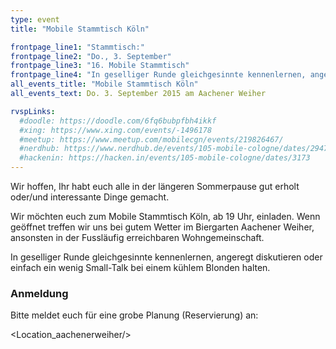 ```yaml
---
type: event
title: "Mobile Stammtisch Köln"

frontpage_line1: "Stammtisch:"
frontpage_line2: "Do., 3. September"
frontpage_line3: "16. Mobile Stammtisch"
frontpage_line4: "In geselliger Runde gleichgesinnte kennenlernen, angeregt diskutieren oder einfach ein wenig Small-Talk bei einem kühlem Blonden halten."
all_events_title: "Mobile Stammtisch Köln"
all_events_text: Do. 3. September 2015 am Aachener Weiher

rvspLinks:
  #doodle: https://doodle.com/6fq6bubpfbh4ikkf
  #xing: https://www.xing.com/events/-1496178
  #meetup: https://www.meetup.com/mobilecgn/events/219826467/
  #nerdhub: https://www.nerdhub.de/events/105-mobile-cologne/dates/29471
  #hackenin: https://hacken.in/events/105-mobile-cologne/dates/3173
---
```


Wir hoffen, Ihr habt euch alle in der längeren Sommerpause gut erholt oder/und interessante Dinge gemacht.

Wir möchten euch zum Mobile Stammtisch Köln, ab 19 Uhr, einladen.
Wenn geöffnet treffen wir uns bei gutem Wetter im Biergarten Aachener Weiher,
ansonsten in der Fussläufig erreichbaren Wohngemeinschaft.

In geselliger Runde gleichgesinnte kennenlernen, angeregt diskutieren oder einfach ein wenig Small-Talk bei einem kühlem Blonden halten.

### Anmeldung

Bitte meldet euch für eine grobe Planung (Reservierung) an: <RegisterLinks />

<Location_aachenerweiher/>
